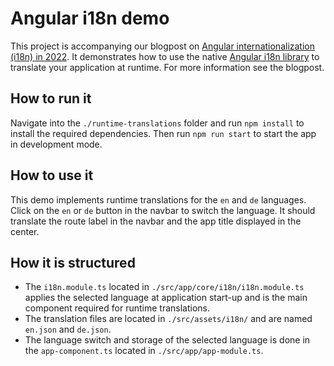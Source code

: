 # Angular i18n demo

This project is accompanying our blogpost on [Angular internationalization (i18n) in 2022](https://whiteduck.de/angular-internationalization-i18n-in-2022/). It demonstrates how to use the native [Angular i18n library](https://www.npmjs.com/package/@angular/localize) to translate your application at runtime. For more information see the blogpost.

## How to run it

Navigate into the `./runtime-translations` folder and run `npm install` to install the required dependencies.
Then run `npm run start` to start the app in development mode.

## How to use it

This demo implements runtime translations for the `en` and `de` languages. Click on the `en` or `de` button in the navbar to switch the language. It should translate the route label in the navbar and the app title displayed in the center.

## How it is structured

- The `i18n.module.ts` located in `./src/app/core/i18n/i18n.module.ts` applies the selected language at application start-up and is the main component required for runtime translations.
- The translation files are located in `./src/assets/i18n/` and are named `en.json` and `de.json`.
- The language switch and storage of the selected language is done in the `app-component.ts` located in `./src/app/app-module.ts`.
